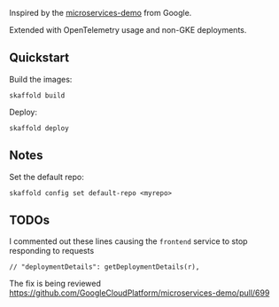 Inspired by the [microservices-demo](https://github.com/GoogleCloudPlatform/microservices-demo) from Google.

Extended with OpenTelemetry usage and non-GKE deployments.

## Quickstart

Build the images:

```
skaffold build
```

Deploy:

```
skaffold deploy
```

## Notes

Set the default repo:

```
skaffold config set default-repo <myrepo>
```

## TODOs

I commented out these lines causing the `frontend` service to stop responding to requests

```
// "deploymentDetails": getDeploymentDetails(r),
```

The fix is being reviewed https://github.com/GoogleCloudPlatform/microservices-demo/pull/699
